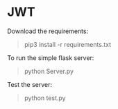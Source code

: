 # JWT

Download the requirements:

> pip3 install -r requirements.txt

To run the simple flask server:

> python Server.py

Test the server:

> python test.py